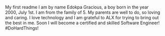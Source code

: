 My first readme
I am by name Edokpa Gracious, a boy born in the year 2000, July 1st. I am from the family of 5. My parents are well to do, so loving and caring. I love technology and I am grateful to ALX for trying to bring out the best in me. Soon I will become a certified and skilled Software Engineer! #DoHardThings!
